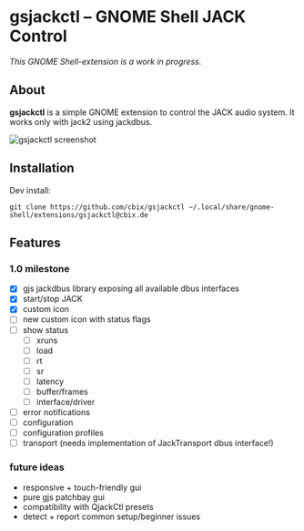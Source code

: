 # gsjackctl – GNOME Shell JACK Control

_This GNOME Shell-extension is a work in progress._

## About
**gsjackctl** is a simple GNOME extension to control the JACK audio system. It works only with jack2 using jackdbus.

![gsjackctl screenshot](https://user-images.githubusercontent.com/1295945/100521408-c6393400-31a3-11eb-87b8-ebcd01a9bab8.png)

## Installation

Dev install:

```
git clone https://github.com/cbix/gsjackctl ~/.local/share/gnome-shell/extensions/gsjackctl@cbix.de
```

## Features
### 1.0 milestone

- [x] gjs jackdbus library exposing all available dbus interfaces
- [x] start/stop JACK
- [x] custom icon
- [ ] new custom icon with status flags
- [ ] show status
  - [ ] xruns
  - [ ] load
  - [ ] rt
  - [ ] sr
  - [ ] latency
  - [ ] buffer/frames
  - [ ] interface/driver
- [ ] error notifications
- [ ] configuration
- [ ] configuration profiles
- [ ] transport (needs implementation of JackTransport dbus interface!)

### future ideas
- responsive + touch-friendly gui
- pure gjs patchbay gui
- compatibility with QjackCtl presets
- detect + report common setup/beginner issues
